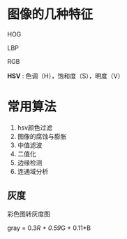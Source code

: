 # 图像的几种特征

HOG

LBP

RGB

**HSV** : 色调（H），饱和度（S），明度（V）



# 常用算法

1. hsv颜色过滤
2. 图像的腐蚀与膨胀
3. 中值滤波
4. 二值化
5. 边缘检测
6. 连通域分析

## 灰度

彩色图转灰度图

gray =  0.3*R + 0.59*G + 0.11*B
